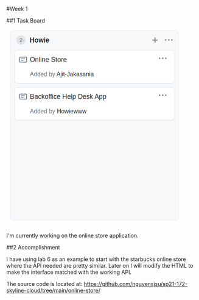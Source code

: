 
#Week 1

##1 Task Board

![card](images/howie/board.png)

I'm currently working on the online store application.

##2 Accomplishment

I have using lab 6 as an example to start with the starbucks online store where the API needed are pretty similar. Later on I will modify the HTML to make the interface matched with the working API. 

The source code is located at: https://github.com/nguyensjsu/sp21-172-skyline-cloud/tree/main/online-store/